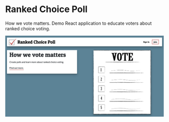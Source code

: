 # Ranked Choice Poll

How we vote matters. Demo React application to educate voters about ranked choice voting.

![Ranked Choice Poll](/src/Images/landing.png)
